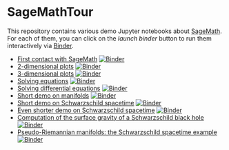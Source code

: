 # SageMathTour

This repository contains various demo Jupyter notebooks about
[SageMath](http://www.sagemath.org/). For each of them, you can click on
the *launch binder* button to run them interactively via [Binder](https://mybinder.org/).

- [First contact with  SageMath](https://nbviewer.jupyter.org/github/egourgoulhon/SageMathTour/blob/master/Notebooks/first_contact.ipynb)
[![Binder](https://mybinder.org/badge_logo.svg)](https://mybinder.org/v2/gh/egourgoulhon/SageMathTour/master?filepath=Notebooks%2Ffirst_contact.ipynb)
- [2-dimensional plots](https://nbviewer.jupyter.org/github/egourgoulhon/SageMathTour/blob/master/Notebooks/plot_tour_2D.ipynb)
[![Binder](https://mybinder.org/badge_logo.svg)](https://mybinder.org/v2/gh/egourgoulhon/SageMathTour/master?filepath=Notebooks%2Fplot_tour_2D.ipynb)
- [3-dimensional plots](https://nbviewer.jupyter.org/github/egourgoulhon/SageMathTour/blob/master/Notebooks/plot_tour_3D.ipynb)
[![Binder](https://mybinder.org/badge_logo.svg)](https://mybinder.org/v2/gh/egourgoulhon/SageMathTour/master?filepath=Notebooks%2Fplot_tour_3D.ipynb)
- [Solving equations](https://nbviewer.jupyter.org/github/egourgoulhon/SageMathTour/blob/master/Notebooks/solve_tour.ipynb)
[![Binder](https://mybinder.org/badge_logo.svg)](https://mybinder.org/v2/gh/egourgoulhon/SageMathTour/master?filepath=Notebooks%2Fsolve_tour.ipynb)
- [Solving differential equations](https://nbviewer.jupyter.org/github/egourgoulhon/SageMathTour/blob/master/Notebooks/diff_solve_tour.ipynb)
[![Binder](https://mybinder.org/badge_logo.svg)](https://mybinder.org/v2/gh/egourgoulhon/SageMathTour/master?filepath=Notebooks%2Fdiff_solve_tour.ipynb)
- [Short demo on manifolds](https://nbviewer.jupyter.org/github/egourgoulhon/SageMathTour/blob/master/Notebooks/demo_manifolds.ipynb)
[![Binder](https://mybinder.org/badge_logo.svg)](https://mybinder.org/v2/gh/egourgoulhon/SageMathTour/master?filepath=Notebooks%2Fdemo_manifolds.ipynb)
- [Short demo on Schwarzschild spacetime](https://nbviewer.jupyter.org/github/egourgoulhon/SageMathTour/blob/master/Notebooks/demo_Schwarzschild.ipynb)
[![Binder](https://mybinder.org/badge_logo.svg)](https://mybinder.org/v2/gh/egourgoulhon/SageMathTour/master?filepath=Notebooks%2Fdemo_Schwarzschild.ipynb)
- [Even shorter demo on Schwarzschild spacetime](https://nbviewer.jupyter.org/github/egourgoulhon/SageMathTour/blob/master/Notebooks/demo_black_hole_metric.ipynb)
[![Binder](https://mybinder.org/badge_logo.svg)](https://mybinder.org/v2/gh/egourgoulhon/SageMathTour/master?filepath=Notebooks%2Fdemo_black_hole_metric.ipynb)
- [Computation of the surface gravity of a Schwarzschild black hole](https://nbviewer.jupyter.org/github/egourgoulhon/SageMathTour/blob/master/Notebooks/surface_gravity_Schwarz.ipynb)
[![Binder](https://mybinder.org/badge_logo.svg)](https://mybinder.org/v2/gh/egourgoulhon/SageMathTour/master?filepath=Notebooks%2Fsurface_gravity_Schwarz.ipynb)
- [Pseudo-Riemannian manifolds: the Schwarzschild spacetime example](https://nbviewer.jupyter.org/github/egourgoulhon/SageMathTour/blob/master/Notebooks/demo_pseudo_Riemannian_Schwarzschild.ipynb)
[![Binder](https://mybinder.org/badge_logo.svg)](https://mybinder.org/v2/gh/egourgoulhon/SageMathTour/master?filepath=Notebooks%2Fdemo_pseudo_Riemannian_Schwarzschild.ipynb)


